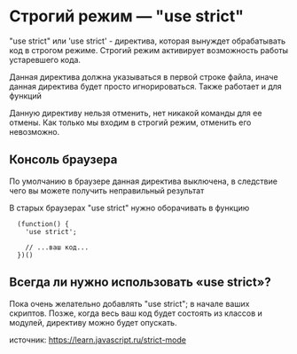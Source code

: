 
# Строгий режим — "use strict"

"use strict" или 'use strict' - директива, которая вынуждет обрабатывать код в строгом режиме. Строгий режим активирует возможность работы устаревшего кода.

Данная директива должна указываться в первой строке файла, иначе данная директива будет просто игнорироваться. Также работает и для функций

Данную директиву нельзя отменить, нет никакой команды для ее отмены. Как только мы входим в строгий режим, отменить его невозможно.

## Консоль браузера

По умолчанию в браузере данная директива выключена, в следствие чего вы можете получить неправильный результат

В старых браузерах "use strict" нужно оборачивать в функцию

```
  (function() {
    'use strict';

    // ...ваш код...
  })()
```

## Всегда ли нужно использовать «use strict»?

Пока очень желательно добавлять "use strict"; в начале ваших скриптов. Позже, когда весь ваш код будет состоять из классов и модулей, директиву можно будет опускать.

источник: https://learn.javascript.ru/strict-mode